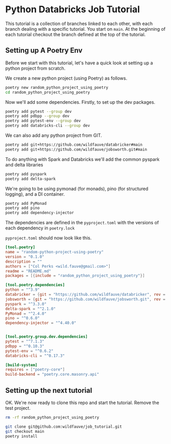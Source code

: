 # Python Databricks Job Tutorial

This tutorial is a collection of branches linked to each other, with each branch dealing with a specific tutorial.  You start on `main`.  At the beginning of each tutorial checkout the branch defined at the top of the tutorial.

## Setting up A Poetry Env

Before we start with this tutorial, let's have a quick look at setting up a python project from scratch. 

We create a new python project (using Poetry) as follows.

```bash
poetry new random_python_project_using_poetry
cd random_python_project_using_poetry
```

Now we'll add some dependencies.  Firstly, to set up the dev packages.

```bash
poetry add pytest --group dev
poetry add pdbpp --group dev
poetry add pytest-env --group dev
poetry add databricks-cli --group dev
```

We can also add any python project from GIT.

```bash
poetry add git+https://github.com/wildfauve/databricker#main
poetry add git+https://github.com/wildfauve/jobsworth.git#main
```

To do anything with Spark and Databricks we'll add the common pyspark and delta libraries

```bash
poetry add pyspark
poetry add delta-spark
```

We're going to be using pymonad (for monads), pino (for structured logging), and a DI container.

```bash
poetry add PyMonad
poetry add pino
poetry add dependency-injector
```

The dependencies are defined in the `pyproject.toml` with the versions of each dependency in `poetry.lock`

`pyproject.toml` should now look like this.

```toml
[tool.poetry]
name = "random-python-project-using-poetry"
version = "0.1.0"
description = ""
authors = ["Col Perks <wild.fauve@gmail.com>"]
readme = "README.md"
packages = [{include = "random_python_project_using_poetry"}]

[tool.poetry.dependencies]
python = "^3.9"
databricker = {git = "https://github.com/wildfauve/databricker", rev = "main"}
jobsworth = {git = "https://github.com/wildfauve/jobsworth.git", rev = "main"}
pyspark = "^3.3.0"
delta-spark = "^2.1.0"
PyMonad = "^2.4.0"
pino = "^0.6.0"
dependency-injector = "^4.40.0"


[tool.poetry.group.dev.dependencies]
pytest = "^7.1.3"
pdbpp = "^0.10.3"
pytest-env = "^0.6.2"
databricks-cli = "^0.17.3"

[build-system]
requires = ["poetry-core"]
build-backend = "poetry.core.masonry.api"
```

## Setting up the next tutorial

OK.  We're now ready to clone this repo and start the tutorial.  Remove the test project.

```bash
rm -rf random_python_project_using_poetry
```

```bash
git clone git@github.com:wildfauve/job_tutorial.git
git checkout main
poetry install
```



